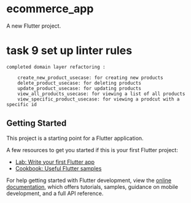 # ecommerce_app

A new Flutter project.
# task 9 set up linter rules
    completed domain layer refactoring :

        create_new_product_usecase: for creating new products 
        delete_product_usecase: for deleting products
        update_product_usecase: for updating products
        view_all_products_usecase: for viewing a list of all products
        view_specific_product_usecase: for viewing a prodcut with a specific id



        

## Getting Started

This project is a starting point for a Flutter application.

A few resources to get you started if this is your first Flutter project:

- [Lab: Write your first Flutter app](https://docs.flutter.dev/get-started/codelab)
- [Cookbook: Useful Flutter samples](https://docs.flutter.dev/cookbook)

For help getting started with Flutter development, view the
[online documentation](https://docs.flutter.dev/), which offers tutorials,
samples, guidance on mobile development, and a full API reference.
